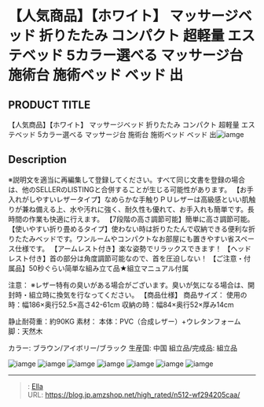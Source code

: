 # 【人気商品】【ホワイト】 マッサージベッド 折りたたみ コンパクト 超軽量 エステベッド 5カラー選べる マッサージ台 施術台 施術ベッド ベッド 出


## PRODUCT TITLE 

【人気商品】【ホワイト】 マッサージベッド 折りたたみ コンパクト 超軽量 エステベッド 5カラー選べる マッサージ台 施術台 施術ベッド ベッド 出![iamge](https://b2bfiles1.gigab2b.cn/image/wkseller/301/20210922_72e2b268ff8c619c9f3162870f01b6b6.jpg)

## Description

※説明文を適当に再編集して登録してください。すべて同じ文書を登録の場合は、他のSELLERのLISTINGと合併することが生じる可能性があります。
【お手入れがしやすいレザータイプ】なめらかな手触りＰＵレザーは高級感といい肌触りが兼ね備える上、水や汚れに強く、耐久性も優れて、お手入れも簡単です。長時間の作業も快適に行えます。
【7段階の高さ調節可能】簡単に高さ調節可能。
【使いやすい折り畳めるタイプ】使わない時は折りたたんで収納できる便利な折りたたみベッドです。ワンルームやコンパクトなお部屋にも置きやすい省スペース仕様です。
【アームレスト付き】楽な姿勢でリラックスできます！
【ヘッドレスト付き】首の部分は角度調節可能なので、首を圧迫しない！
【ご注意・付属品】50秒ぐらい简単な組み立て品★組立マニュアル付属
 
 
注意：
※レザー特有の臭いがある場合がございます。臭いが気になる場合は、開封時・組立時に換気を行なってください。
【商品仕様】
商品サイズ：
使用の時：幅186×奥行52.5×高さ42-61cm
収納の時：幅84×奥行52×厚み14cm

静止耐荷重：約90KG
素材：
本体：PVC（合成レザー）&#43;ウレタンフォーム
脚：天然木
 
カラー: ブラウン/アイボリー/ブラック
生産国: 中国
組立品/完成品: 組立品


![iamge](https://b2bfiles1.gigab2b.cn/image/wkseller/301/wf004561/20200327_f38046f1998fb6169fa36c189b6d5884.jpg)
![iamge](https://b2bfiles1.gigab2b.cn/image/wkseller/301/wf004561/20200327_a7e223bd4afaba4b6342c0ffc76067f2.jpg)
![iamge](https://b2bfiles1.gigab2b.cn/image/wkseller/301/wf004561/20200827_137a6489b01684dc186eb5c1605a6624.jpg)
![iamge](https://b2bfiles1.gigab2b.cn/image/wkseller/301/wf004561/20200827_6fc4c6ad53608223f1d032895f55821c.jpg)
![iamge](https://b2bfiles1.gigab2b.cn/image/wkseller/301/wf004561/20200827_a8cb8f73a81fd1263cd6d3cbc0ea83bb.jpg)
![iamge](https://b2bfiles1.gigab2b.cn/image/wkseller/301/20210922_4404ff4162355ed3311e94b500ed3d2a.jpg)
![iamge](https://b2bfiles1.gigab2b.cn/image/wkseller/301/20210922_dbb983a5a66305021a5b684aef7516a2.jpg)


---

> : [Ella](https://blog.jp.amzshop.net/)  
> URL: https://blog.jp.amzshop.net/high_rated/n512-wf294205caa/  

